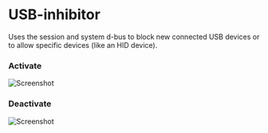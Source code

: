 # USB-inhibitor

Uses the session and system d-bus to block new connected USB devices or to allow
specific devices (like an HID device).

### Activate
![Screenshot](https://github.com/murarugeorgec/USB-checking/raw/master/Gnome-Shell-Extension/Activate.png)

### Deactivate
![Screenshot](https://github.com/murarugeorgec/USB-checking/raw/master/Gnome-Shell-Extension/Deactivate.png)
